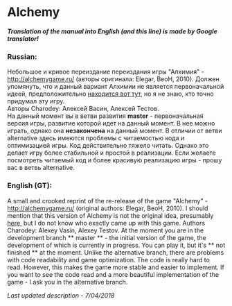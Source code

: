 # Alchemy
***Translation of the manual into English (and this line) is made by Google translator!***
### Russian:
Небольшое и кривое переиздание переиздания игры "Алхимия" - http://alchemygame.ru/ (авторы оригинала: Elegar, BeoH, 2010). Должен упомянуть, что и данный вариант Алхимии не является первоначальной идеей, предположительно [находится вот тут](http://homepages.bicos.de/steinruecken/alchemy/ "alchemy"), но я не знаю, кто точно придумал эту игру. <br/>
Авторы Charodey: Алексей Васин, Алексей Тестов.  
На данный момент вы в ветви развития **master** - первоначальная версия игры, развитие которой идет на данный момент. В нее можно играть, однако она **незакончена** на данный момент. В отличии от ветви alternative здесь имеются проблемы с читаемостью кода и оптимизацией игры. Код действительно тяжело читать. Однако это делает игру более стабильной и простой в реализации. Если желаете посмотреть читаемый код и более красивую реализацию игры - прошу вас в ветвь alternative.
### English (GT):
A small and crooked reprint of the re-release of the game "Alchemy" - http://alchemygame.ru/ (original authors: Elegar, BeoH, 2010). I should mention that this version of Alchemy is not the original idea, presumably [here](http://homepages.bicos.de/steinruecken/alchemy/ "alchemy"), but I do not know who exactly came up with this game.
Authors Charodey: Alexey Vasin, Alexey Testov.
At the moment you are in the development branch ** master ** - the initial version of the game, the development of which is currently in progress. You can play it, but it's ** not finished ** at the moment. Unlike the alternative branch, there are problems with code readability and game optimization. The code is really hard to read. However, this makes the game more stable and easier to implement. If you want to see the code read and a more beautiful implementation of the game - I ask you in the alternative branch.

*Last updated description - 7/04/2018*
